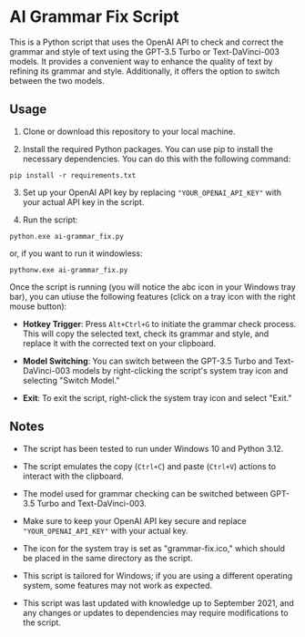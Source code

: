 # AI Grammar Fix Script

This is a Python script that uses the OpenAI API to check and correct the grammar and style of text using the GPT-3.5 Turbo or Text-DaVinci-003 models. It provides a convenient way to enhance the quality of text by refining its grammar and style. Additionally, it offers the option to switch between the two models.

## Usage

1. Clone or download this repository to your local machine.

2. Install the required Python packages. You can use pip to install the necessary dependencies. You can do this with the following command:

`pip install -r requirements.txt`

3. Set up your OpenAI API key by replacing `"YOUR_OPENAI_API_KEY"` with your actual API key in the script.

4. Run the script:

`python.exe ai-grammar_fix.py`

or, if you want to run it windowless:

`pythonw.exe ai-grammar_fix.py`

Once the script is running (you will notice the abc icon in your Windows tray bar), you can utiuse the following features (click on a tray icon with the right mouse button):

- **Hotkey Trigger**: Press `Alt+Ctrl+G` to initiate the grammar check process. This will copy the selected text, check its grammar and style, and replace it with the corrected text on your clipboard.

- **Model Switching**: You can switch between the GPT-3.5 Turbo and Text-DaVinci-003 models by right-clicking the script's system tray icon and selecting "Switch Model."

- **Exit**: To exit the script, right-click the system tray icon and select "Exit."

## Notes
- The script has been tested to run under Windows 10 and Python 3.12.

- The script emulates the copy (`Ctrl+C`) and paste (`Ctrl+V`) actions to interact with the clipboard.

- The model used for grammar checking can be switched between GPT-3.5 Turbo and Text-DaVinci-003.

- Make sure to keep your OpenAI API key secure and replace `"YOUR_OPENAI_API_KEY"` with your actual key.

- The icon for the system tray is set as "grammar-fix.ico," which should be placed in the same directory as the script.

- This script is tailored for Windows; if you are using a different operating system, some features may not work as expected.

- This script was last updated with knowledge up to September 2021, and any changes or updates to dependencies may require modifications to the script.
